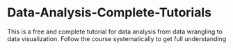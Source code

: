 # Data-Analysis-Complete-Tutorials
This is a free and complete tutorial for data analysis from data wrangling to data visualization. Follow the course systematically to get full understanding
